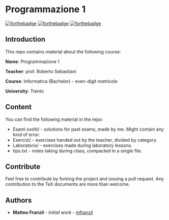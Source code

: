 # Programmazione 1
[![forthebadge](https://forthebadge.com/images/badges/compatibility-emacs.svg)](https://forthebadge.com)
[![forthebadge](https://forthebadge.com/images/badges/fuck-it-ship-it.svg)](https://forthebadge.com)
[![forthebadge](https://forthebadge.com/images/badges/made-with-c-plus-plus.svg)](https://forthebadge.com) 

## Introduction

This repo contains material about the following course:

**Name**: Programmazione 1

**Teacher**: prof. Roberto Sebastiani

**Course**: Informatica (Bachelor) - even-digit *matricole*

**University**: Trento

## Content
You can find the following material in the repo:
* Esami svolti/ - solutions for past exams, made by me. Might contain any kind of error.
* Esercizi/ - exercises handed out by the teacher, divided by category.
* Laboratorio/ - exercises made during laboratory lessons.
* tips.txt - notes taking during class, compacted in a single file.

## Contribute
Feel free to contribute by forking the project and issuing a pull request. Any contribution to the TeX documents are more than welcome.

## Authors
* **Matteo Franzil** - *Initial work* - [mfranzil](https://github.com/mfranzil)
